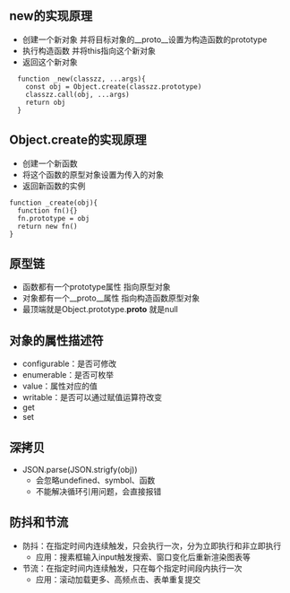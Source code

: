 ## new的实现原理
  - 创建一个新对象 并将目标对象的__proto__设置为构造函数的prototype
  - 执行构造函数 并将this指向这个新对象
  - 返回这个新对象
  ```
    function _new(classzz, ...args){
      const obj = Object.create(classzz.prototype)
      classzz.call(obj, ...args)
      return obj
    }
  ```
## Object.create的实现原理
  - 创建一个新函数
  - 将这个函数的原型对象设置为传入的对象
  - 返回新函数的实例
  ```
  function _create(obj){
    function fn(){}
    fn.prototype = obj
    return new fn()
  }
  ```

## 原型链
  - 函数都有一个prototype属性 指向原型对象
  - 对象都有一个__proto__属性 指向构造函数原型对象
  - 最顶端就是Object.prototype.__proto__ 就是null

## 对象的属性描述符
  - configurable：是否可修改
  - enumerable：是否可枚举
  - value：属性对应的值
  - writable：是否可以通过赋值运算符改变
  - get
  - set

## 深拷贝
  - JSON.parse(JSON.strigfy(obj))
    - 会忽略undefined、symbol、函数
    - 不能解决循环引用问题，会直接报错

## 防抖和节流
  - 防抖：在指定时间内连续触发，只会执行一次，分为立即执行和非立即执行
    - 应用：搜素框输入input触发搜索、窗口变化后重新渲染图表等
  - 节流：在指定时间内连续触发，只在每个指定时间段内执行一次
    - 应用：滚动加载更多、高频点击、表单重复提交